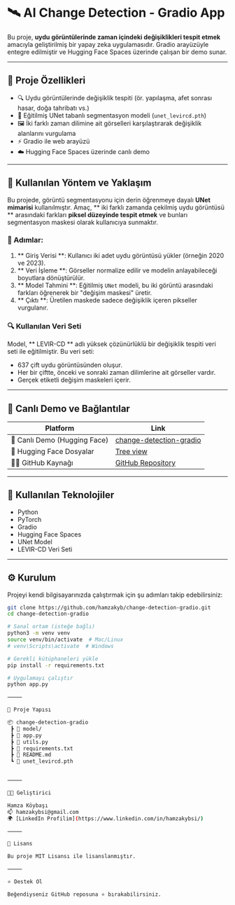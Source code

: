 # 🛰️ AI Change Detection - Gradio App

Bu proje, **uydu görüntülerinde zaman içindeki değişiklikleri tespit etmek** amacıyla geliştirilmiş bir yapay zeka uygulamasıdır. Gradio arayüzüyle entegre edilmiştir ve Hugging Face Spaces üzerinde çalışan bir demo sunar.

---

## 📌 Proje Özellikleri

- 🔍 Uydu görüntülerinde değişiklik tespiti (ör. yapılaşma, afet sonrası hasar, doğa tahribatı vs.)
- 🧠 Eğitilmiş UNet tabanlı segmentasyon modeli (`unet_levircd.pth`)
- 🖼️ İki farklı zaman dilimine ait görselleri karşılaştırarak değişiklik alanlarını vurgulama
- ⚡ Gradio ile web arayüzü
- ☁️ Hugging Face Spaces üzerinde canlı demo

---

## 🧠 Kullanılan Yöntem ve Yaklaşım

Bu projede, görüntü segmentasyonu için derin öğrenmeye dayalı **UNet mimarisi** kullanılmıştır. Amaç, ** iki farklı zamanda çekilmiş uydu görüntüsü ** arasındaki farkları **piksel düzeyinde tespit etmek** ve bunları segmentasyon maskesi olarak kullanıcıya sunmaktır.

### 🧩 Adımlar:

1. ** Giriş Verisi **: Kullanıcı iki adet uydu görüntüsü yükler (örneğin 2020 ve 2023).
2. ** Veri İşleme **: Görseller normalize edilir ve modelin anlayabileceği boyutlara dönüştürülür.
3. ** Model Tahmini **: Eğitilmiş `UNet` modeli, bu iki görüntü arasındaki farkları öğrenerek bir "değişim maskesi" üretir.
4. ** Çıktı **: Üretilen maskede sadece değişiklik içeren pikseller vurgulanır.

### 🔍 Kullanılan Veri Seti

Model, ** LEVIR-CD ** adlı yüksek çözünürlüklü bir değişiklik tespiti veri seti ile eğitilmiştir. Bu veri seti:

- 637 çift uydu görüntüsünden oluşur.
- Her bir çiftte, önceki ve sonraki zaman dilimlerine ait görseller vardır.
- Gerçek etiketli değişim maskeleri içerir.

---

## 🚀 Canlı Demo ve Bağlantılar

| Platform | Link |
|----------|------|
| 🔴 Canlı Demo (Hugging Face) | [change-detection-gradio](https://huggingface.co/spaces/Hamzakoybasi/change-detection-gradio) |
| 📁 Hugging Face Dosyalar | [Tree view](https://huggingface.co/spaces/Hamzakoybasi/change-detection-gradio/tree/main) |
| 🧑‍💻 GitHub Kaynağı | [GitHub Repository](https://github.com/hamzakyb/change-detection-gradio) |

---

## 🧰 Kullanılan Teknolojiler

- Python
- PyTorch
- Gradio
- Hugging Face Spaces
- UNet Model
- LEVIR-CD Veri Seti

---

## ⚙️ Kurulum

Projeyi kendi bilgisayarınızda çalıştırmak için şu adımları takip edebilirsiniz:

```bash
git clone https://github.com/hamzakyb/change-detection-gradio.git
cd change-detection-gradio

# Sanal ortam (isteğe bağlı)
python3 -m venv venv
source venv/bin/activate  # Mac/Linux
# venv\Scripts\activate  # Windows

# Gerekli kütüphaneleri yükle
pip install -r requirements.txt

# Uygulamayı çalıştır
python app.py

⸻

📂 Proje Yapısı

📦 change-detection-gradio
 ┣ 📁 model/
 ┣ 📜 app.py
 ┣ 📜 utils.py
 ┣ 📜 requirements.txt
 ┣ 📜 README.md
 ┗ 📜 unet_levircd.pth


⸻

👨‍💻 Geliştirici

Hamza Köybaşı
📫 hamzakybsi@gmail.com
🌍 [LinkedIn Profilim](https://www.linkedin.com/in/hamzakybsi/)

⸻

📄 Lisans

Bu proje MIT Lisansı ile lisanslanmıştır.

⸻

⭐ Destek Ol

Beğendiyseniz GitHub reposuna ⭐ bırakabilirsiniz.
